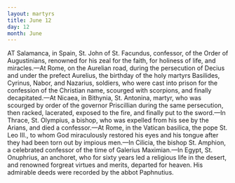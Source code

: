 ```yaml
---
layout: martyrs
title: June 12
day: 12
month: June
---
```

AT Salamanca, in Spain, St. John of St. Facundus,
confessor, of the Order of Augustinians, renowned for his zeal for the faith, for holiness of life,
and miracles.&mdash;At Rome, on the Aurelian road, during the persecution of Decius and under the prefect
Aurelius, the birthday of the holy martyrs Basilides,
Cyrinus, Nabor, and Nazarius, soldiers, who were
cast into prison for the confession of the Christian
name, scourged with scorpions, and finally decapitated.&mdash;At Nicaea, in Bithynia, St. Antonina, martyr,
who was scourged by order of the governor Priscillian during the same persecution, then racked, lacerated, exposed to the fire, and finally put to the
sword.&mdash;In Thrace, St. Olympius, a bishop, who was
expelled from his see by the Arians, and died a confessor.&mdash;At Rome, in the Vatican basilica, the pope
St. Leo III., to whom God miraculously restored his
eyes and his tongue after they had been torn out
by impious men.&mdash;In Cilicia, the bishop St. Amphion, a celebrated confessor of the time of Galerius
Maximian.&mdash;In Egypt, St. Onuphrius, an anchoret,
who for sixty years led a religious life in the desert,
and renowned forgreat virtues and merits, departed
for heaven. His admirable deeds were recorded by
the abbot Paphnutius.

